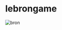 # lebrongame
![bron](https://github.com/pirsonxyz/lebrongame/assets/109104709/685d02a0-e61c-4437-a6e2-baae9bad61f6)
